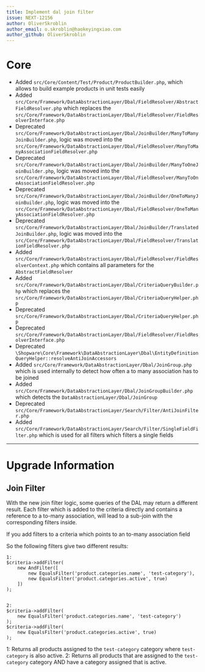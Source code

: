 ```yaml
---
title: Implement dal join filter
issue: NEXT-12156
author: OliverSkroblin
author_email: o.skroblin@haokeyingxiao.com 
author_github: OliverSkroblin
---
```

# Core
* Added `src/Core/Content/Test/Product/ProductBuilder.php`, which allows to build example products in unit tests easily
* Added `src/Core/Framework/DataAbstractionLayer/Dbal/FieldResolver/AbstractFieldResolver.php` which replaces the `src/Core/Framework/DataAbstractionLayer/Dbal/FieldResolver/FieldResolverInterface.php`
* Deprecated `src/Core/Framework/DataAbstractionLayer/Dbal/JoinBuilder/ManyToManyJoinBuilder.php`, logic was moved into the `src/Core/Framework/DataAbstractionLayer/Dbal/FieldResolver/ManyToManyAssociationFieldResolver.php`
* Deprecated `src/Core/Framework/DataAbstractionLayer/Dbal/JoinBuilder/ManyToOneJoinBuilder.php`, logic was moved into the `src/Core/Framework/DataAbstractionLayer/Dbal/FieldResolver/ManyToOneAssociationFieldResolver.php`
* Deprecated `src/Core/Framework/DataAbstractionLayer/Dbal/JoinBuilder/OneToManyJoinBuilder.php`, logic was moved into the `src/Core/Framework/DataAbstractionLayer/Dbal/FieldResolver/OneToManyAssociationFieldResolver.php`
* Deprecated `src/Core/Framework/DataAbstractionLayer/Dbal/JoinBuilder/TranslatedJoinBuilder.php`, logic was moved into the `src/Core/Framework/DataAbstractionLayer/Dbal/FieldResolver/TranslationFieldResolver.php`
* Added `src/Core/Framework/DataAbstractionLayer/Dbal/FieldResolver/FieldResolverContext.php` which contains all parameters for the `AbstractFieldResolver`
* Added `src/Core/Framework/DataAbstractionLayer/Dbal/CriteriaQueryBuilder.php` which replaces the `src/Core/Framework/DataAbstractionLayer/Dbal/CriteriaQueryHelper.php`
* Deprecated `src/Core/Framework/DataAbstractionLayer/Dbal/CriteriaQueryHelper.php` 
* Deprecated `src/Core/Framework/DataAbstractionLayer/Dbal/FieldResolver/FieldResolverInterface.php`
* Deprecated `\Shopware\Core\Framework\DataAbstractionLayer\Dbal\EntityDefinitionQueryHelper::resolveAntiJoinAccessors`
* Added `src/Core/Framework/DataAbstractionLayer/Dbal/JoinGroup.php` which is used internally to detect how often a to many association has to be joined
* Added `src/Core/Framework/DataAbstractionLayer/Dbal/JoinGroupBuilder.php` which detects the `DataAbstractionLayer/Dbal/JoinGroup`
* Deprecated `src/Core/Framework/DataAbstractionLayer/Search/Filter/AntiJoinFilter.php`
* Added `src/Core/Framework/DataAbstractionLayer/Search/Filter/SingleFieldFilter.php` which is used for all filters which filters a single fields
___
# Upgrade Information
## Join Filter
With the new join filter logic, some queries of the DAL may return a different result. Each filter which is added to the criteria directly and contains a reference to a
to-many association, will lead to a sub-join with the corresponding filters inside.

If you add filters to a criteria which points to an to-many association field

So the following filters give two different results:

```
1: 
$criteria->addFilter(
    new AndFilter([
        new EqualsFilter('product.categories.name', 'test-category'),
        new EqualsFilter('product.categories.active', true)
    ])
);


2:
$criteria->addFilter(
    new EqualsFilter('product.categories.name', 'test-category')
);
$criteria->addFilter(
    new EqualsFilter('product.categories.active', true)
);

```

1: Returns all products assigned to the `test-category` category where `test-category` is also active.
2: Returns all products that are assigned to the `test-category` category AND have a category assigned that is active.
